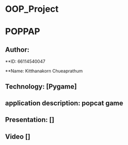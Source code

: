 # OOP_Project

# POPPAP

## Author:

  **ID: 66114540047

  **Name: Kitthanakorn Chueaprathum

  ## Technology: [Pygame]

  ## application description: popcat game

  ## Presentation: []

  ## Video []
